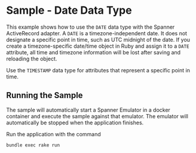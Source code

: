 # Sample - Date Data Type

This example shows how to use the `DATE` data type with the Spanner ActiveRecord adapter. A `DATE` is a
timezone-independent date. It does not designate a specific point in time, such as UTC midnight of the date.
If you create a timezone-specific date/time object in Ruby and assign it to a `DATE` attribute, all time and timezone
information will be lost after saving and reloading the object.

Use the `TIMESTAMP` data type for attributes that represent a specific point in time.

## Running the Sample

The sample will automatically start a Spanner Emulator in a docker container and execute the sample
against that emulator. The emulator will automatically be stopped when the application finishes.

Run the application with the command

```bash
bundle exec rake run
```
